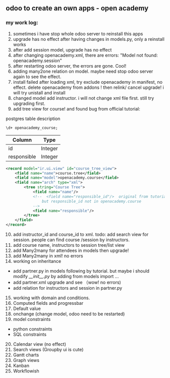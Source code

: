 ## odoo to create an own apps - open academy

### my work log:

1. sometimes i have stop whole odoo server to reinstall this apps
2. upgrade has no effect after having changes in models.py, only a reinstall works
3. after add session model, upgrade has no effect
4. after changing openacademy.xml, there are errors: "Model not found: openacademy.session"
5. after restarting odoo server, the errors are gone. Cool!
6. adding many2one relation on model. maybe need stop odoo server again to see the effect.
7. install failed after loading xml, try exclude openacademy in manifest, no effect.  delete openacademy from addons ! then relink/ cancel upgrade! i will try unistall and install
8. changed model add instructor. i will not change xml file first. still try upgrading first.
9. add tree view for course! and found bug from official tutorial:

postgres table description
```
\d+ openacademy_course;
```
| Column | Type |
| --- | --- |
| id| Integer|
| responsible| Integer|

```xml
<record model="ir.ui.view" id="course_tree_view">
    <field name="name">course.tree</field>
    <field name="model">openacademy.course</field>
    <field name="arch" type="xml">
        <tree string="Course Tree">
            <field name="name"/>
            <!--  <field name="responsible_id"/>  original from tutorial
                but responsible_id not in openacademy.course
            -->
            <field name="responsible"/>
        </tree>
    </field>
</record>
```
10. add instructor_id and course_id to xml. todo: add search view for session. people can find course /session by instructors.
11. add course name, instructors to session tree/list view
12. add Many2many for attendees in models then upgrade!
13. add Many2many in xml! no errors
14. working on inheritance
  * add partner.py in models following by tutorial. but maybe i should modify _\_\_init\_\_.py_ by adding from models import ...
  * add partner.xml upgrade and see （wow! no errors)
  * add relation for instructors and session in partner.py
15. working with domain and conditions.
16. Computed fields and progressbar
17. Default value
18. onchange (change model, odoo need to be restarted)
19. model constraints
  * python constraints
  * SQL constraints
20. Calendar view (no effect)
21. Search views (Groupby ui is cute)
22. Gantt charts
23. Graph views
24. Kanban
25. Workflowish
